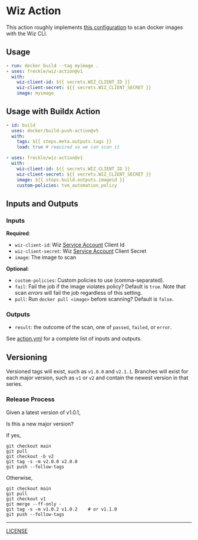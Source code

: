 # Wiz Action

This action roughly implements [this configuration][docs] to scan docker images
with the Wiz CLI.

[docs]: https://docs.wiz.io/wiz-docs/docs/github-pipeline#image-scan

## Usage

```yaml
- run: docker build --tag myimage .
- uses: freckle/wiz-action@v1
  with:
    wiz-client-id: ${{ secrets.WIZ_CLIENT_ID }}
    wiz-client-secret: ${{ secrets.WIZ_CLIENT_SECRET }}
    image: myimage
```

## Usage with Buildx Action

```yaml
- id: build
  uses: docker/build-push-action@v5
  with:
    tags: ${{ steps.meta.outputs.tags }}
    load: true # required so we can scan it

- uses: freckle/wiz-action@v1
  with:
    wiz-client-id: ${{ secrets.WIZ_CLIENT_ID }}
    wiz-client-secret: ${{ secrets.WIZ_CLIENT_SECRET }}
    image: ${{ steps.build.outputs.imageid }}
    custom-policies: tvm_automation_policy
```

## Inputs and Outputs

### Inputs

**Required**:

- `wiz-client-id`: Wiz [Service Account] Client Id
- `wiz-client-secret`: Wiz [Service Account] Client Secret
- `image`: The image to scan

[service account]: https://docs.wiz.io/wiz-docs/docs/set-up-wiz-cli#generate-a-wiz-service-account-key

**Optional**:

- `custom-policies`: Custom policies to use (comma-separated).
- `fail`: Fail the job if the image violates policy? Default is `true`. Note
  that scan _errors_ will fail the job regardless of this setting.
- `pull`: Run `docker pull <image>` before scanning? Default is `false`.

### Outputs

- `result`: the outcome of the scan, one of `passed`, `failed`, or `error`.

See [action.yml](./action.yml) for a complete list of inputs and outputs.

## Versioning

Versioned tags will exist, such as `v1.0.0` and `v2.1.1`. Branches will exist
for each major version, such as `v1` or `v2` and contain the newest version in
that series.

### Release Process

Given a latest version of v1.0.1,

Is this a new major version?

If yes,

```console
git checkout main
git pull
git checkout -b v2
git tag -s -m v2.0.0 v2.0.0
git push --follow-tags
```

Otherwise,

```console
git checkout main
git pull
git checkout v1
git merge --ff-only -
git tag -s -m v1.0.2 v1.0.2    # or v1.1.0
git push --follow-tags
```

---

[LICENSE](./LICENSE)
